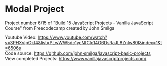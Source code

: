 # Modal Project

Project number 6/15 of "Build 15 JavaScript Projects - Vanilla JavaScript Course" from Freecodecamp created by John Smilga

Youtube Video: https://www.youtube.com/watch?v=3PHXvlpOkf4&list=PLwWW5dc1ycMfClo14O6DsRaJL8ZnIw80I&index=1&t=6506s
<br>
Code source: https://github.com/john-smilga/javascript-basic-projects
<br>
View completed Projects: https://www.vanillajavascriptprojects.com/
